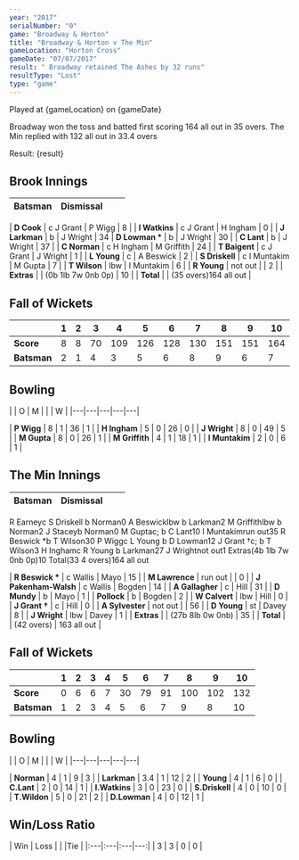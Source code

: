 ```yaml
---
year: "2017"
serialNumber: "0" 
game: "Broadway & Horton"
title: "Broadway & Horton v The Min"
gameLocation: "Horton Cross"
gameDate: "07/07/2017"
result: " Broadway retained The Ashes by 32 runs"
resultType: "Lost"
type: "game"
---
```


Played at {gameLocation} on {gameDate} 

Broadway won the toss and batted first scoring 164 all out in 35 overs. The Min replied with 132 all out in 33.4 overs

Result: {result}
 
## Brook Innings

| Batsman | Dismissal |  |  |
|:---|:---|---|---:|

| **D Cook** | c J Grant | P Wigg | 8 |
| **I Watkins** | c J Grant | H Ingham | 0 |
| **J Larkman** | b | J Wright | 34
| **D Lowman  &#42;** | b | J Wright | 30 |
| **C Lant** | b | J Wright | 37 |
| **C Norman** | c H Ingham | M Griffith | 24 |
| **T Baigent** | c J Grant | J Wright | 1 |
| **L Young** | c | A Beswick | 2 |
| **S Driskell** | c I Muntakim | M Gupta | 7 |
| **T Wilson** | lbw | I Muntakim | 6 |
| **R Young** | not out | | 2 |
| **Extras** | | (0b 1lb 7w 0nb 0p) | 10 |
| **Total** | | (35 overs)164 all out |

## Fall of Wickets

| | 1 | 2 | 3 | 4 | 5 | 6 | 7 | 8 | 9 | 10 |
|---|---|---|---|---|---|---|---|---|---|---|
| **Score** | 8 | 8 | 70 | 109 | 126 | 128 | 130 | 151 | 151 | 164 |
| **Batsman** | 2 | 1 | 4 | 3 | 5 | 6 | 8 | 9 | 6 | 7 |

## Bowling

| | O | M |  |  | W |
|---|---|---|---|---|

| **P Wigg** | 8 | 1 | 36 | 1 |
| **H Ingham** | 5 | 0 | 26 | 0 |
| **J Wright** | 8 | 0 | 49 | 5 |
| **M Gupta** | 8 | 0 | 26 | 1 |
| **M Griffith** | 4 | 1 | 18 | 1 |
| **I Muntakim** | 2 | 0 | 6 | 1 |

## The Min Innings

| Batsman | Dismissal |  |  |
|:---|:---|---|---:|

R Earneyc S Driskell b Norman0
A Beswicklbw b Larkman2
M Griffithlbw b Norman2
J Staceyb Norman0
M Guptac; b C Lant10
I Muntakimrun out35
R Beswick *b T Wilson30
P Wiggc L Young b D Lowman12
J Grant †c; b T Wilson3
H Inghamc R Young b Larkman27
J Wrightnot out1
Extras(4b 1lb 7w 0nb 0p)10
Total(33 4 overs)164 all out



| **R Beswick &#42;** | c Wallis | Mayo | 15 | 
| **M Lawrence** | run out |  | 0 | 
| **J Pakenham-Walsh** | c Wallis | Bogden | 14 | 
| **A Gallagher** | c | Hill | 31 | 
| **D Mundy** | b  | Mayo | 1 | 
| **Pollock** | b | Bogden | 2 | 
| **W Calvert** | lbw | Hill | 0 | 
| **J Grant &#8224;** | c | Hill | 0 | 
| **A Sylvester** | not out |  | 56 | 
| **D Young** | st | Davey | 8 | 
| **J Wright** | lbw | Davey | 1 | 
| **Extras** | | (27b 8lb 0w 0nb) | 35 | 
| **Total** | | (42 overs) | 163 all out | 

## Fall of Wickets

| | 1 | 2 | 3 | 4 | 5 | 6 | 7 | 8 | 9 | 10 |
|---|---|---|---|---|---|---|---|---|---|---|
| **Score** | 0 | 6 | 6 | 7 | 30 | 79 | 91 | 100 | 102 | 132 | 
| **Batsman** | 1 | 2 | 3 | 4 | 5 | 6 | 7 | 9 | 8 | 10 | 

## Bowling

| | O | M |  |  | W |
|---|---|---|---|---|

 | **Norman** | 4 | 1 | 9 | 3 |
 | **Larkman** | 3.4 | 1 | 12 | 2 |
 | **Young** | 4 | 1 | 6 | 0 |
 | **C.Lant** | 2 | 0 | 14 | 1 |
 | **I.Watkins** | 3 | 0 | 23 | 0 |
 | **S.Driskell** | 4 | 0 | 10 | 0 |
 | **T.Wildon** | 5 | 0 | 21 | 2 |
 | **D.Lowman** | 4 | 0 | 12 | 1 |

## Win/Loss Ratio

| Win | Loss |  |  |Tie |
|:---|:---|:---|---:|
| 3 | 3 | 0 | 0 |